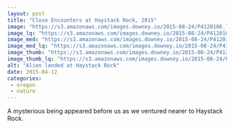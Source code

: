 ```yaml
---
layout: post
title: "Close Encounters at Haystack Rock, 2015"
image: "https://s3.amazonaws.com/images.downey.io/2015-08-24/P4120106_large.jpg"
image_lq: "https://s3.amazonaws.com/images.downey.io/2015-08-24/P4120106_large_lq.jpg"
image_med: "https://s3.amazonaws.com/images.downey.io/2015-08-24/P4120106_medium.jpg"
image_med_lq: "https://s3.amazonaws.com/images.downey.io/2015-08-24/P4120106_medium_lq.jpg"
image_thumb: "https://s3.amazonaws.com/images.downey.io/2015-08-24/P4120106_thumb.jpg"
image_thumb_lq: "https://s3.amazonaws.com/images.downey.io/2015-08-24/P4120106_thumb_lq.jpg"
alt: "Alien landed at Haystack Rock"
date: 2015-04-12
categories:
 - oregon
 - nature
---
```


A mysterious being appeared before us as we ventured nearer to Haystack Rock.